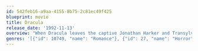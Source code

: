 ```yaml
---
id: 542feb16-a9aa-4155-8b75-2c81ec49f425
blueprint: movie
title: Dracula
release_date: '1992-11-13'
overview: "When Dracula leaves the captive Jonathan Harker and Transylvania for London in search of Mina Harker -- the spitting image of Dracula's long-dead wife, Elisabeta -- obsessed vampire hunter Dr. Van Helsing sets out to end the madness."
genres: '[{"id": 10749, "name": "Romance"}, {"id": 27, "name": "Horror"}]'
---
```

